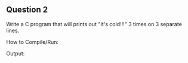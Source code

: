 ## Question 2

Write a C program that will prints out "It's cold!!!" 3 times on 3 separate lines.

How to Compile/Run:

Output:
